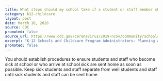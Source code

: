 ```yaml
---
title: What steps should my school take if a student or staff member shows symptoms of COVID-19?
category: k12-childcare
layout: post
date: March 16, 2020
source: CDC
promoted: false
source_url: https://www.cdc.gov/coronavirus/2019-ncov/community/schools-childcare/schools-faq.html
excerpt: "K-12 Schools and Childcare Program Administrators: Planning and Preparedness"
promoted: false
---
```


You should establish procedures to ensure students and staff who become sick at school or who arrive at school sick are sent home as soon as possible. Keep sick students and staff separate from well students and staff until sick students and staff can be sent home.
